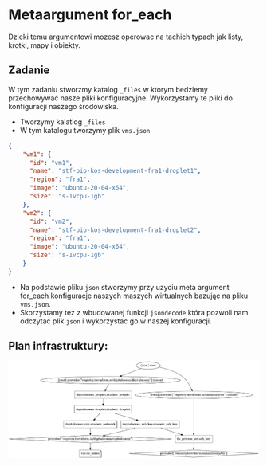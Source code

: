 # Metaargument for_each
Dzieki temu argumentowi mozesz operowac na tachich typach jak listy, krotki, mapy i obiekty.

## Zadanie
W tym zadaniu stworzmy katalog `_files` w ktorym bedziemy przechowywać nasze pliki konfiguracyjne.
Wykorzystamy te pliki do konfiguracji naszego środowiska.

- Tworzymy kalatlog `_files`
- W tym katalogu tworzymy plik `vms.json`

```json
{
    "vm1": {
      "id": "vm1",
      "name": "stf-pio-kos-development-fra1-droplet1",
      "region": "fra1",
      "image": "ubuntu-20-04-x64",
      "size": "s-1vcpu-1gb"
    },
    "vm2": {
      "id": "vm2",
      "name": "stf-pio-kos-development-fra1-droplet2",
      "region": "fra1",
      "image": "ubuntu-20-04-x64",
      "size": "s-1vcpu-1gb"
    }
}
```

- Na podstawie pliku `json` stworzymy przy uzyciu meta argument for_each konfiguracje naszych maszych wirtualnych bazując na pliku `vms.json`.
- Skorzystamy tez z wbudowanej funkcji `jsondecode` która pozwoli nam odczytać plik `json` i wykorzystac go w naszej konfiguracji.

## Plan infrastruktury:
![PNG GRAPH](/001_terraform_workflow/010_resources_metaargument_for_each/digitalocean_example/graph.png "Przykład graficzny konfiguracji")